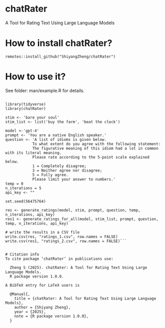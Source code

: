 # chatRater
 A Tool for Rating Text Using Large Language Models
 
# How to install chatRater?
```remotes::install_github("ShiyangZheng/chatRater")```

# How to use it?
See folder: man/example.R for details.

```remotes::install_github("ShiyangZheng/chatRater")

library(tidyverse)
library(chatRater)

stim <- 'bare your soul'
stim_list <- list('buy the farm', 'beat the clock')

model <-'gpt-4'
prompt <- 'You are a native English speaker.'
question <- 'A list of idioms is given below.
            To what extent do you agree with the following statement:
            The figurative meaning of this idiom had a lot in common with its literal meaning.
            Please rate according to the 5-point scale explained below.
            1 = Completely disagree;
            3 = Neither agree nor disagree;
            5 = Fully agree.
            Please limit your answer to numbers.'
temp = 0
n_iterations = 5
api_key <- ""

set.seed(56475764)

res <- generate_ratings(model, stim, prompt, question, temp, n_iterations, api_key)
res1 <- generate_ratings_for_all(model, stim_list, prompt, question, temp, n_iterations, api_key)

# write the results in a CSV file
write.csv(res, "ratings_1.csv", row.names = FALSE)
write.csv(res1, "ratings_2.csv", row.names = FALSE)```


# Citation info
To cite package ‘chatRater’ in publications use:

  Zheng S (2025). chatRater: A Tool for Rating Text Using Large Language Models.
  R package version 1.0.0.

A BibTeX entry for LaTeX users is

  @Manual{,
    title = {chatRater: A Tool for Rating Text Using Large Language Models},
    author = {Shiyang Zheng},
    year = {2025},
    note = {R package version 1.0.0},
  }

